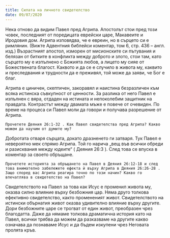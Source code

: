 ```yaml
---
title: Силата на личното свидетелство
date: 09/07/2020
---
```


Нека отново да видим Павел пред Агрипа. Апостолът стои пред този човек, последният от поредицата еврейски царе, Макавеите и Иродовия дом. Агрипа изповядва, че е евреин, но в сърцето си е римлянин. (Вижте Адвентния библейси коментар, том 6, стр. 436 – англ. изд.) Възрастният апостол, изморен от мисионските си пътувания и белязан от битките в конфликта между доброто и злото, стои там, като сърцето му е изпълнено с Божията любов, а лицето му сияе от Божествената благост. Каквото и да се е случило в живота му, каквито и преследвания и трудности да е преживял, той може да заяви, че Бог е благ.

Агрипа е циничен, скептичен, закоравял и наистина безразличен към всяка истинска съвкупност от ценности. За разлика от него Павел е изпълнен с вяра, отдаден на истината и непоколебим защитник на правдата. Контрастът между двамата мъже е повече от очевиден. По време на процеса си Павел моли да говори и получава разрешение от Агрипа.

`Прочетете Деяния 26:1-32 . Как Павел свидетелства пред Агрипа? Какво можем да научим от думите му?`

Добротата отваря сърцата, докато дразненето ги затваря. Тук Павел е невероятно мек спрямо Агрипа. Той го нарича „вещ във всички обреди и разисквания между юдеите“ ( Деяния 26:3 ). След това се впуска в коментар за своето обръщане.

`Прочетете историята за обръщането на Павел в Деяния 26:12-18 и след това внимателно забележете ефекта ѝ върху Агрипа в Деяния 26:26-28 . Защо според вас Агрипа реагира точно по този начин? Какво го впечатлява в свидетелство на Павел?`

Свидетелството на Павел за това как Исус е променил живота му, оказва силно влияние върху безбожния цар. Няма друго толкова ефективно свидетелство, както промененият живот. Свидетелството на истински обърнатия живот оказва удивително влияние върху другите. Дори безбожните царе се трогват от един живот, преобразен чрез благодатта. Даже да нямаме толкова драматична история като на Павел, всички трябва да можем да разказваме на другите какво означава да познаваме Исус и да бъдем изкупени чрез Неговата пролята кръв.